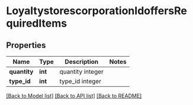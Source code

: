 # LoyaltystorescorporationIdoffersRequiredItems

## Properties
Name | Type | Description | Notes
------------ | ------------- | ------------- | -------------
**quantity** | **int** | quantity integer | 
**type_id** | **int** | type_id integer | 

[[Back to Model list]](../README.md#documentation-for-models) [[Back to API list]](../README.md#documentation-for-api-endpoints) [[Back to README]](../README.md)


